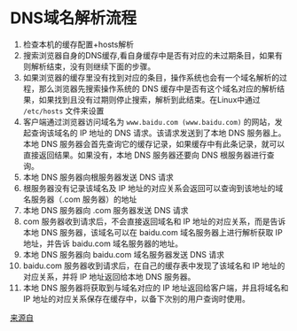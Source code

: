 <!--
 * @Description: 
 * @Author: Alone
 * @Date: 2022-05-08 12:25:31
 * @LastEditors: Alone
 * @LastEditTime: 2022-05-08 12:28:18
-->
# DNS域名解析流程

1. 检查本机的缓存配置+hosts解析
2. 搜索浏览器自身的DNS缓存,看自身缓存中是否有对应的未过期条目，如果有则解析结束，没有则继续下面的步骤。
3. 如果浏览器的缓存里没有找到对应的条目，操作系统也会有一个域名解析的过程，那么浏览器先搜索操作系统的 DNS 缓存中是否有这个域名对应的解析结果，如果找到且没有过期则停止搜索，解析到此结束。在Linux中通过 `/etc/hosts` 文件来设置
4. 客户端通过浏览器访问域名为 `www.baidu.com (www.baidu.com)`  的网站，发起查询该域名的 IP 地址的 DNS 请求。该请求发送到了本地 DNS 服务器上。本地 DNS 服务器会首先查询它的缓存记录，如果缓存中有此条记录，就可以直接返回结果。如果没有，本地 DNS 服务器还要向 DNS 根服务器进行查询。
5. 本地 DNS 服务器向根服务器发送 DNS 请求
6. 根服务器没有记录该域名及 IP 地址的对应关系会返回可以查询到该地址的域名服务器（.com 服务器）的地址
7. 本地 DNS 服务器向 .com 服务器发送 DNS 请求
8. com 服务器收到请求后，不会直接返回域名和 IP 地址的对应关系，而是告诉本地 DNS 服务器，该域名可以在 baidu.com 域名服务器上进行解析获取 IP 地址，并告诉 baidu.com 域名服务器的地址。
9. 本地 DNS 服务器向 baidu.com 域名服务器发送 DNS 请求
10. baidu.com 服务器收到请求后，在自己的缓存表中发现了该域名和 IP 地址的对应关系，并将 IP 地址返回给本地 DNS 服务器。
11. 本地 DNS 服务器将获取到与域名对应的 IP 地址返回给客户端，并且将域名和 IP 地址的对应关系保存在缓存中，以备下次别的用户查询时使用。

[来源自](https://juejin.cn/post/7077547046089031688)
